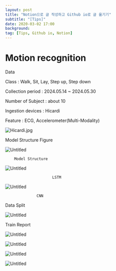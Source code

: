 ```yaml
---
layout: post
title: "Notion으로 글 작성하고 Github io로 글 옮기기"
subtitle: "[Tips]"
date: 2020-03-02 17:00
background: 
tag: [Tips, Github io, Notion]
---
```


# Motion recognition

Data

Class : Walk, Sit, Lay, Step up, Step down 

Collection period : 2024.05.14 ~ 2024.05.30

Number of Subject : about 10

Ingestion devices : Hicardi

Feature : ECG, Accelerometer(Multi-Modality)

![Hicardi.jpg](../../../Downloads/609451c9-dcca-4daa-853b-717cc46ccd68_Export-36bc3255-860e-482e-a78f-24813d8d119e/Motion%20recognition%20923ce3eddb6149d8806af21065f71b65/d9bd865a-07b7-4f21-8fa8-9e921330e00b.png)

Model Structure Figure

![Untitled](../../../Downloads/609451c9-dcca-4daa-853b-717cc46ccd68_Export-36bc3255-860e-482e-a78f-24813d8d119e/Motion%20recognition%20923ce3eddb6149d8806af21065f71b65/Untitled.png)

        Model Structure

![Untitled](../../../Downloads/609451c9-dcca-4daa-853b-717cc46ccd68_Export-36bc3255-860e-482e-a78f-24813d8d119e/Motion%20recognition%20923ce3eddb6149d8806af21065f71b65/Untitled%201.png)

                         LSTM

![Untitled](../../../Downloads/609451c9-dcca-4daa-853b-717cc46ccd68_Export-36bc3255-860e-482e-a78f-24813d8d119e/Motion%20recognition%20923ce3eddb6149d8806af21065f71b65/Untitled%202.png)

                  CNN

Data Split

![Untitled](../../../Downloads/609451c9-dcca-4daa-853b-717cc46ccd68_Export-36bc3255-860e-482e-a78f-24813d8d119e/Motion%20recognition%20923ce3eddb6149d8806af21065f71b65/Untitled%203.png)

Train Report

![Untitled](../../../Downloads/609451c9-dcca-4daa-853b-717cc46ccd68_Export-36bc3255-860e-482e-a78f-24813d8d119e/Motion%20recognition%20923ce3eddb6149d8806af21065f71b65/Untitled%204.png)

![Untitled](../../../Downloads/609451c9-dcca-4daa-853b-717cc46ccd68_Export-36bc3255-860e-482e-a78f-24813d8d119e/Motion%20recognition%20923ce3eddb6149d8806af21065f71b65/Untitled%205.png)

![Untitled](../../../Downloads/609451c9-dcca-4daa-853b-717cc46ccd68_Export-36bc3255-860e-482e-a78f-24813d8d119e/Motion%20recognition%20923ce3eddb6149d8806af21065f71b65/Untitled%206.png)

![Untitled](../../../Downloads/609451c9-dcca-4daa-853b-717cc46ccd68_Export-36bc3255-860e-482e-a78f-24813d8d119e/Motion%20recognition%20923ce3eddb6149d8806af21065f71b65/Untitled%207.png)